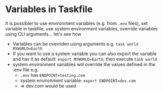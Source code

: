 # Variables in Taskfile

It is possibler to use environment variables (e.g. from `.env` files), set variable in taskfile, use system environment variables, override variables using CLI arguments... let's see how


- Variables can be overriden using arguments e.g. `task world MYWORLD=Earth`
- If you want to use a system variable you can also export the variable and hav it as default: `export MYWORLD=Earth`; then execute `task world`
- system environment variables will override the values defined in the .env file e.g.
    - `.env` has `ENDPOINT=testing.com`
    - system environment variable: `export ENDPOINT=dev.com`
    - => dev.com would be used
